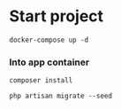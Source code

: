 # Start project

```docker-compose up -d```

### Into app container

```composer install```

```php artisan migrate --seed```
